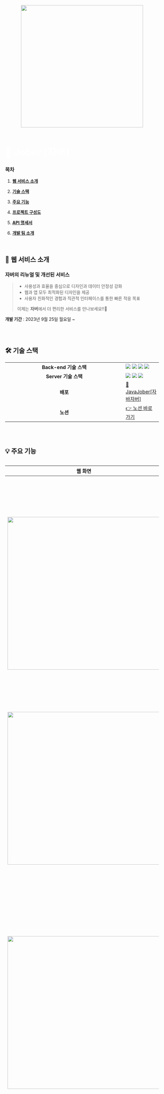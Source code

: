 ###

<div align="center">
<img align="center" src="https://github.com/Fastcampus-Final-Team3/jober-backend/assets/111266513/d0fb6abc-661b-46a3-be9b-a1b06e58776b" width="400" />  
</div>
<br>
<div align="left">
    <h1 align="left">
      <font align="left" size="6" color="#ffffff"> 📌 Jober [자버]</font>
    </h1>
  </div>

  ### 목차

1. [**웹 서비스 소개**](#1)

2. [**기술 스택**](#2)

3. [**주요 기능**](#3)

4. [**프로젝트 구성도**](#4)

5. [**API 명세서**](#5)

6. [**개발 팀 소개**](#6)
 <br>

<div id="1"></div>

## 📌 웹 서비스 소개
### **자버의 리뉴얼 및 개선된 서비스** 
> - 사용성과 효율을 중심으로 디자인과 데이터 안정성 강화
> - 웹과 앱 모두 최적화된 디자인을 제공
> - 사용자 친화적인 경험과 직관적 인터페이스를 통한 빠른 적응 목표
> 
> 이제는 **자버**에서 더 편리한 서비스를 만나보세요!!🤗 <br>

**개발 기간** : 2023년 9월 25일 월요일 ~

<br />

<div id="2"></div>
<br>

## 🛠 기술 스택

<table align="center">
  <tr>
    <td align="center" width="400"><strong>Back-end 기술 스택</strong></td>
    <td>
       <img src="https://img.shields.io/badge/SpringBoot-6DB33F?style=flat-squre&logo=springboot&logoColor=white"> 
       <img src="https://img.shields.io/badge/Spring Data JPA-6DB33F?style=flat-squre&logo=spring&logoColor=white"> 
       <img src="https://img.shields.io/badge/Java 11-FF160B?style=flat-squre&logo=java&logoColor=white"> 
       <img src="https://img.shields.io/badge/Gradle-02303A?style=flat-squre&logo=gradle&logoColor=white"> 
    </td>
  </tr>
  <tr>
    <td align="center" width="400"><strong>Server 기술 스택</strong></td>
    <td>
        <img src="https://img.shields.io/badge/NGINX-009639?style=  &logo=nginx&logoColor=white"/>
        <img src="https://img.shields.io/badge/MySQL-4479A1?style=flat-squre&logo=mysql&logoColor=white">
        <img src="https://img.shields.io/badge/Amazon AWS-41454A?style=flat-squre&logo=amazonaws&logoColor=white">    
    </div>
  </tr>
  <tr>
    <td align="center"><strong>배포</strong></td>
    <td>
      <a href="https://java-jober.netlify.app" target="_blank">
        🔗 JavaJober[자바자버]
      </a>
    </td>
  </tr>
  <tr>
    <td align="center"><strong>노션</strong></td>
    <td>
      <a href="https://spangle-rhubarb-620.notion.site/Java-Jober-fa3a64b84e99402fa5341aae843c5f19?pvs=4">
        👉 노션 바로가기
      </a>
    </td>
  </tr>
<table>
<br />
<div id="4"></div>
<br>

## 💡 주요 기능

| 웹 화면                                                                                                                                                           | 기능                                                                                                                    | 
| ----------------------------------------------------------------------------------------------------------------------------------------------------------------- | ------------------------------------------------------------------------------------------------------------------------------- | 
| <img src="https://github.com/Fastcampus-Final-Team3/jober-backend/assets/111266513/5a0f4822-cc75-4ff5-a1ff-903433db5688" width="500" />                                   | **홈**<br/> - 자버에서 로그인 후 나오는 홈페이지 API입니다. <br/> - 홈에서 간단한 개인 정보와 스페이스, 문서 등을 확인할 수 있습니다.              |                                                                                                                       |
| <img src="https://github.com/Fastcampus-Final-Team3/jober-backend/assets/111266513/205fcbac-767f-4b28-87ae-616fb94566be " width="500" />                                   | **카테고리**<br/> - 카테고리에 맞춰서 공유 페이지 형식을 각각 제공합니다.                                                                    |
| <img src="https://github.com/Fastcampus-Final-Team3/jober-backend/assets/111266513/efecd7ca-2f44-4e88-b8ea-cb2fba946f33 " width="500" />                                   | **블록 추가**<br/> - 공유 페이지에서 블록을 추가,삭제 및 작성하여 저장할 수 있습니다. <br/> - 블록 종류에는 파일 블록, 목록 블록, 자유 블록, SNS 블록이 있습니다.      |                                                
| <img src="https://github.com/Fastcampus-Final-Team3/jober-backend/assets/111266513/8f0040dc-923b-4c93-8a16-64e30c390f67 " width="500" />                                   | **템플릿**<br/> - '템플릿 추가하기' 탭 클릭 시 선택한 카테고리 별 추천 템플릿이 나옵니다. <br/> - '템플릿 선택하기' 모달에서 검색 바 클릭 시 모든 템플릿 데이터가 카테고리 별로 분류되어 나옵니다. <br/> - '템플릿 선택하기' 모달에서 키워드 검색 시 키워드에 맞는 템플릿이 나옵니다.                                                                |
| <img src="https://github.com/Fastcampus-Final-Team3/jober-backend/assets/111266513/278a36ce-bf0c-4c06-9baa-6c23199afcd0 " width="500" />                                   | **스타일 세팅**<br/> - 템플릿에 사용되는 스타일을 적용할 수 있는 탭입니다. <br/> - 배경, 블록 스타일, 테마를 설정할 수 있습니다.                                                                    |
| <img src="https://github.com/Fastcampus-Final-Team3/jober-backend/assets/111266513/a254c3ef-06da-4fda-848d-31e42fe91b61 " width="500" />                                   | **드래그앤드롭**<br/> - 블록 별로 드래그앤드롭하여 순서 이동이 가능합니다.                                                                    |
| <img src="https://github.com/Fastcampus-Final-Team3/jober-backend/assets/111266513/9da9a4bd-572a-4459-b637-e9f2f19ddbce " width="500" />                                   | **임시 저장**<br/>- 임시저장 내역이 있을 때, 저장 내역을 이어서 작성하거나 삭제할 수 있습니다.                                                                     |
| <img src="https://github.com/Fastcampus-Final-Team3/jober-backend/assets/111266513/5206bec2-467f-4e18-bb3c-c2d03e2744fd " width="500" />                                   | **저장 + 공유페이지 완성**<br/>- 커스텀한 블록과 스타일을 저장할 수 있습니다. <br/> - 완성된 공유페이지는 '외부 공개' 탭을 사용하여 전체 공개 할 수 있습니다.                                                         |
| <img src="https://github.com/Fastcampus-Final-Team3/jober-backend/assets/111266513/f1b91773-af64-4ca6-a71d-3a7d0eb345be " width="500" />                                   | **공유페이지 url**<br/>- 공유페이지 편집하기 시 url도 커스텀이 가능합니다. <br/> - url로 공유페이지에 접근이 가능합니다.       |
<br>

## 📂 프로젝트 구성도

|                                               <div align="center">아키텍쳐(Architecture)</div>                                                |
| :------------------------------------------------------------------------------------------------------------------------------------------: |
|        <img src="https://github.com/Fastcampus-Final-Team3/jober-backend/assets/111266513/4aa7c991-576a-4758-b7cf-6bd7b15d87c0 " width="900"/>        |
|                                                           **개체-관계 모델 (ERD)**                                                           |
| <img src="https://github.com/Fastcampus-Final-Team3/jober-backend/assets/111266513/23da776e-17a7-40ad-8f27-ae43d966d6d2" width="900" height="500" /> |

<br />
<div id="6"></div>

## 📂 API 명세서 [🔗](https://spangle-rhubarb-620.notion.site/API-0fc3026a2d764cc1a19a144eacc86a17)

|                                               <div align="center">API 명세서</div>                                                |
| :------------------------------------------------------------------------------------------------------------------------------------------: |
|        <img src="https://github.com/Fastcampus-Final-Team3/jober-backend/assets/111266513/d240c947-9496-42e5-b558-0391f1edc522 " width="900"/>        |

<br />
<div id="6"></div>

## 👨‍👩‍👧‍👦 개발 팀 소개

<table>
  <tr>
    <td align="center" width="200px">
      <a href="https://github.com/miyounlee" target="_blank">
        <img src="https://github.com/miyounlee.png" alt="이미연 프로필" />
      </a>
    </td>
    <td align="center" width="200px">
      <a href="https://github.com/dpdmstjs" target="_blank">
        <img src="https://github.com/dpdmstjs.png" alt="선예은 프로필" />
      </a>
    </td>
    <td align="center" width="200px">
      <a href="https://github.com/YangSooHyun0" target="_blank">
        <img src="https://github.com/YangSooHyun0.png" alt="양수현 프로필" />
      </a>
    </td>
    <td align="center" width="200px">
      <a href="https://github.com/freshh17" target="_blank">
        <img src="https://github.com/freshh17.png" alt="김희현 프로필" />
      </a>
    </td>
    <td align="center" width="200px">
      <a href="https://github.com/hybiis" target="_blank">
        <img src="https://github.com/hybiis.png" alt="윤현진 프로필" />
      </a>
    </td>
  </tr>
  <tr>
    <td align="center">
      <a href="https://github.com/miyounlee" target="_blank">
        이미연(팀장)<br />(Back-end)
      </a>
    </td>
    <td align="center">
      <a href="https://github.com/dpdmstjs" target="_blank">
        선예은<br />(Back-end)
      </a>
    </td>
    <td align="center">
      <a href="https://github.com/YangSooHyun0" target="_blank">
        양수현<br />(Back-end)
      </a>
    </td>
    <td align="center">
      <a href="https://github.com/freshh17" target="_blank">
        김희현<br />(Back-end)
      </a>
    </td>
    <td align="center">
      <a href="https://github.com/hybiis" target="_blank">
        윤현진<br />(Back-end)
      </a>
    </td>
  </tr>
<br />
